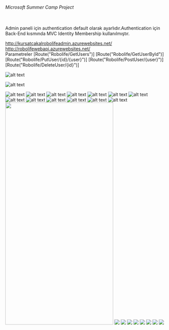 <h6>Microsoft Summer Camp Project</h6>
<br>
Admin paneli için authentication default olarak ayarlıdır.Authentication için Back-End kısmında MVC Identity Membership kullanılmıştır.<br>

http://kursatcakalrobolifeadmin.azurewebsites.net/ <br>
http://robolifewebapi.azurewebsites.net/ <br>
Parametreler
        [Route("Robolife/GetUsers")]
        [Route("Robolife/GetUserById")]
        [Route("Robolife/PutUser/{id}/{user}")]
        [Route("Robolife/PostUser/{user}")]
        [Route("Robolife/DeleteUser/{id}")]


![alt text](https://github.com/KursatCAKAL/MicrosoftSummerCamp/blob/master/Robolife_Screenshoots/Robolife_AdminPanel_Nutration_Example.png)

![alt text](https://github.com/KursatCAKAL/MicrosoftSummerCamp/blob/master/Robolife_Screenshoots/Robolife_AdminPanel_Nutration_Example_2.png)

![alt text](https://github.com/KursatCAKAL/MicrosoftSummerCamp/blob/master/Robolife_Screenshoots/Robolife_Admin_Food_1.png)
![alt text](https://github.com/KursatCAKAL/MicrosoftSummerCamp/blob/master/Robolife_Screenshoots/Robolife_Admin_Food_2.png)
![alt text](https://github.com/KursatCAKAL/MicrosoftSummerCamp/blob/master/Robolife_Screenshoots/Robolife_Admin_Image.png)
![alt text](https://github.com/KursatCAKAL/MicrosoftSummerCamp/blob/master/Robolife_Screenshoots/Robolife_Admin_Nutration.png)
![alt text](https://github.com/KursatCAKAL/MicrosoftSummerCamp/blob/master/Robolife_Screenshoots/Robolife_Admin_Sport_1.png)
![alt text](https://github.com/KursatCAKAL/MicrosoftSummerCamp/blob/master/Robolife_Screenshoots/Robolife_Admin_Sport_2.png)
![alt text](https://github.com/KursatCAKAL/MicrosoftSummerCamp/blob/master/Robolife_Screenshoots/Robolife_Admin_User_1.png)
![alt text](https://github.com/KursatCAKAL/MicrosoftSummerCamp/blob/master/Robolife_Screenshoots/Robolife_Admin_User_2.png)
![alt text](https://github.com/KursatCAKAL/MicrosoftSummerCamp/blob/master/Robolife_Screenshoots/Robolife_Admin_User_3.png)
![alt text](https://github.com/KursatCAKAL/MicrosoftSummerCamp/blob/master/Robolife_Screenshoots/Robolife_SQL_DB.png)
![alt text](https://github.com/KursatCAKAL/MicrosoftSummerCamp/blob/master/Robolife_Screenshoots/Robolife_WepAPI_Postman.png)
![alt text](https://github.com/KursatCAKAL/MicrosoftSummerCamp/blob/master/Robolife_Screenshoots/Robolife_WepAPI_Postman2.png)
![alt text](https://github.com/KursatCAKAL/MicrosoftSummerCamp/blob/master/Robolife_Screenshoots/Robolife_WepAPI_Postman3.png)
<img style="width:340px; height:700px;" src="https://github.com/KursatCAKAL/MicrosoftSummerCamp/blob/master/Robolife_Screenshoots/Screenshot_2017-09-08-21-02-49.png" >
<img src="https://github.com/KursatCAKAL/MicrosoftSummerCamp/blob/master/Robolife_Screenshoots/Screenshot_2017-09-08-21-04-00.png">
<img src="https://github.com/KursatCAKAL/MicrosoftSummerCamp/blob/master/Robolife_Screenshoots/Screenshot_2017-09-08-21-04-06.png">
<img src="https://github.com/KursatCAKAL/MicrosoftSummerCamp/blob/master/Robolife_Screenshoots/Screenshot_2017-09-08-21-03-38.png">
<img src="https://github.com/KursatCAKAL/MicrosoftSummerCamp/blob/master/Robolife_Screenshoots/Proje_1.png">
<img src="https://github.com/KursatCAKAL/MicrosoftSummerCamp/blob/master/Robolife_Screenshoots/Proje_2.png">
<img src="https://github.com/KursatCAKAL/MicrosoftSummerCamp/blob/master/Robolife_Screenshoots/Proje_3.png">
<img src="https://github.com/KursatCAKAL/MicrosoftSummerCamp/blob/master/Robolife_Screenshoots/Proje_4.png">
<img src="https://github.com/KursatCAKAL/MicrosoftSummerCamp/blob/master/Robolife_Screenshoots/Proje_5.png">
